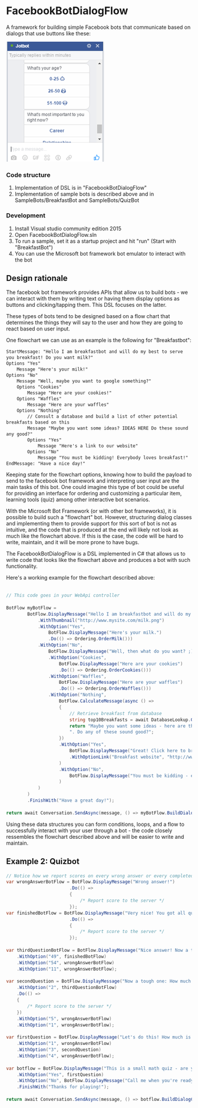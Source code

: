 # FacebookBotDialogFlow
A framework for building simple Facebook bots that communicate based on dialogs that use buttons like these:

![Alt text](/dialog.PNG?raw=true "Facebook dialog example")

### Code structure
1. Implementation of DSL is in "FacebookBotDialogFlow"
2. Implementation of sample bots is described above and in SampleBots/BreakfastBot and SampleBots/QuizBot

### Development

1. Install Visual studio community edition 2015
2. Open FacebookBotDialogFlow.sln
3. To run a sample, set it as a startup project and hit "run" (Start with "BreakfastBot")
4. You can use the Microsoft bot framework bot emulator to interact with the bot

## Design rationale

The facebook bot framework provides APIs that allow us to build bots - we can interact with them by writing text or having them display options as buttons and clicking/tapping them. This DSL focuses on the latter.

These types of bots tend to be designed based on a flow chart that determines the things they will say to the user and how they are going to react based on user input.

One flowchart we can use as an example is the following for "Breakfastbot":

```
StartMessage: "Hello I am breakfastbot and will do my best to serve you breakfast! Do you want milk?"
Options "Yes"
	Message "Here's your milk!"
Options "No"
	Message "Well, maybe you want to google something?"
	Options "Cookies"
		Message "Here are your cookies!"
	Options "Waffles"
		Message "Here are your waffles"
	Options "Nothing"
		// Consult a database and build a list of other potential breakfasts based on this
		Message "Maybe you want some ideas? IDEAS HERE Do these sound any good?"
		Options "Yes"
			Message "Here's a link to our website"
		Options "No"
			Message "You must be kidding! Everybody loves breakfast!"
EndMessage: "Have a nice day!"
```

Keeping state for the flowchart options, knowing how to build the payload to send to the facebook bot framework and interpreting user input are the main tasks of this bot. One could imagine this type of bot could be useful for providing an interface for ordering and customizing a particular item, learning tools (quiz) among other interactive bot scenarios.

With the Microsoft Bot Framework (or with other bot frameworks), it is possible to build such a "flowchart" bot. However, structuring dialog classes and implementing them to provide support for this sort of bot is not as intuitive, and the code that is produced at the end will likely not look as much like the flowchart above. If this is the case, the code will be hard to write, maintain, and it will be more prone to have bugs.

The FacebookBotDialogFlow is a DSL implemented in C# that allows us to write code that looks like the flowchart above and produces a bot with such functionality.

Here's a working example for the flowchart described above:

```csharp

// This code goes in your WebApi controller

BotFlow myBotFlow =
		BotFlow.DisplayMessage("Hello I am breakfastbot and will do my best to serve you breakfast! Do you want milk?")
			.WithThumbnail("http://www.mysite.com/milk.png")
			.WithOption("Yes",
				BotFlow.DisplayMessage("Here's your milk.")
				.Do(() => Ordering.OrderMilk()))
			.WithOption("No",
				BotFlow.DisplayMessage("Well, then what do you want? ;)")
				.WithOption("Cookies",
					BotFlow.DisplayMessage("Here are your cookies")
					.Do(() => Ordering.OrderCookies()))
				.WithOption("Waffles",
					BotFlow.DisplayMessage("Here are your waffles")
					.Do(() => Ordering.OrderWaffles()))
				.WithOption("Nothing",
					BotFlow.CalculateMessage(async () =>
					{
						// Retrieve breakfast from database
						string top10Breakfasts = await DatabaseLookup.GetTop10Breakfasts();
						return "Maybe you want some ideas - here are the top 10 breakfasts according to our database: " + top10Breakfasts +
						". Do any of these sound good?";
					})
					.WithOption("Yes",
						BotFlow.DisplayMessage("Great! Click here to browse to our breakfast webpage to find them.")
						.WithOptionLink("Breakfast website", "http://www.microsoft.com")
					)
					.WithOption("No",
						BotFlow.DisplayMessage("You must be kidding - everybody likes breakfast!")
					)
			)
		)
		.FinishWith("Have a great day!");

return await Conversation.SendAsync(message, () => myBotFlow.BuildDialogChain());
```

Using these data structures you can form conditions, loops, and a flow to successfully interact with your user through a bot - the code closely ressembles the flowchart described above and will be easier to write and maintain.

## Example 2: Quizbot

```csharp
// Notice how we report scores on every wrong answer or every completed quiz
var wrongAnswerBotFlow = BotFlow.DisplayMessage("Wrong answer!")
						.Do(() =>
						{
							/* Report score to the server */
						});
var finishedBotFlow = BotFlow.DisplayMessage("Very nice! You got all questions right!")
						.Do(() =>
						{
							/* Report score to the server */
						});

var thirdQuestionBotFlow = BotFlow.DisplayMessage("Nice answer! Now a tough one: How much is 7 * 7?")
	.WithOption("49", finishedBotFlow)
	.WithOption("54", wrongAnswerBotFlow)
	.WithOption("11", wrongAnswerBotFlow);

var secondQuestion = BotFlow.DisplayMessage("Now a tough one: How much is 10 / 5?")
	.WithOption("2", thirdQuestionBotFlow)
	.Do(() =>
	{
		/* Report score to the server */
	})
	.WithOption("5", wrongAnswerBotFlow)
	.WithOption("1", wrongAnswerBotFlow);

var firstQuestion = BotFlow.DisplayMessage("Let's do this! How much is 2 + 1?")
	.WithOption("1", wrongAnswerBotFlow)
	.WithOption("3", secondQuestion)
	.WithOption("4", wrongAnswerBotFlow);

var botflow = BotFlow.DisplayMessage("This is a small math quiz - are you ready?")
	.WithOption("Yes", firstQuestion)
	.WithOption("No", BotFlow.DisplayMessage("Call me when you're ready!"))
	.FinishWith("Thanks for playing!");

return await Conversation.SendAsync(message, () => botflow.BuildDialogChain());
```